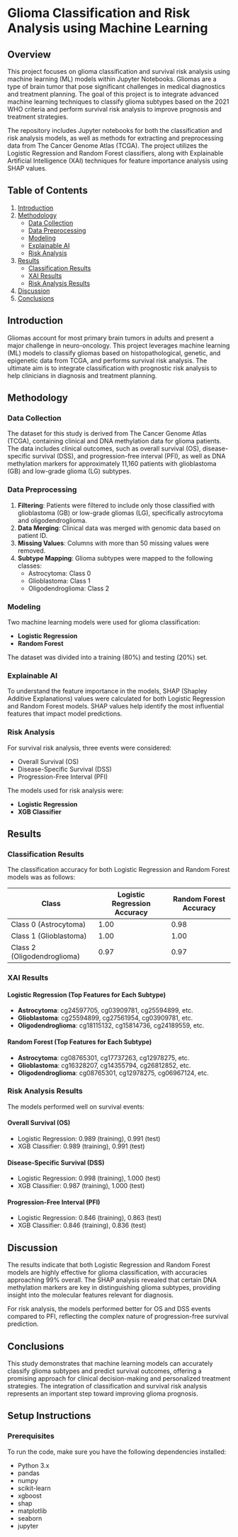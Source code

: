 # Glioma Classification and Risk Analysis using Machine Learning

## Overview

This project focuses on glioma classification and survival risk analysis using machine learning (ML) models within Jupyter Notebooks. Gliomas are a type of brain tumor that pose significant challenges in medical diagnostics and treatment planning. The goal of this project is to integrate advanced machine learning techniques to classify glioma subtypes based on the 2021 WHO criteria and perform survival risk analysis to improve prognosis and treatment strategies. 

The repository includes Jupyter notebooks for both the classification and risk analysis models, as well as methods for extracting and preprocessing data from The Cancer Genome Atlas (TCGA). The project utilizes the Logistic Regression and Random Forest classifiers, along with Explainable Artificial Intelligence (XAI) techniques for feature importance analysis using SHAP values.

## Table of Contents

1. [Introduction](#introduction)
2. [Methodology](#methodology)
    - [Data Collection](#data-collection)
    - [Data Preprocessing](#data-preprocessing)
    - [Modeling](#modeling)
    - [Explainable AI](#explainable-ai)
    - [Risk Analysis](#risk-analysis)
3. [Results](#results)
    - [Classification Results](#classification-results)
    - [XAI Results](#xai-results)
    - [Risk Analysis Results](#risk-analysis-results)
4. [Discussion](#discussion)
5. [Conclusions](#conclusions)

## Introduction

Gliomas account for most primary brain tumors in adults and present a major challenge in neuro-oncology. This project leverages machine learning (ML) models to classify gliomas based on histopathological, genetic, and epigenetic data from TCGA, and performs survival risk analysis. The ultimate aim is to integrate classification with prognostic risk analysis to help clinicians in diagnosis and treatment planning.

## Methodology

### Data Collection

The dataset for this study is derived from The Cancer Genome Atlas (TCGA), containing clinical and DNA methylation data for glioma patients. The data includes clinical outcomes, such as overall survival (OS), disease-specific survival (DSS), and progression-free interval (PFI), as well as DNA methylation markers for approximately 11,160 patients with glioblastoma (GB) and low-grade glioma (LG) subtypes.

### Data Preprocessing

1. **Filtering**: Patients were filtered to include only those classified with glioblastoma (GB) or low-grade gliomas (LG), specifically astrocytoma and oligodendroglioma.
2. **Data Merging**: Clinical data was merged with genomic data based on patient ID.
3. **Missing Values**: Columns with more than 50 missing values were removed.
4. **Subtype Mapping**: Glioma subtypes were mapped to the following classes:
    - Astrocytoma: Class 0
    - Glioblastoma: Class 1
    - Oligodendroglioma: Class 2

### Modeling

Two machine learning models were used for glioma classification:
- **Logistic Regression**
- **Random Forest**

The dataset was divided into a training (80%) and testing (20%) set.

### Explainable AI

To understand the feature importance in the models, SHAP (Shapley Additive Explanations) values were calculated for both Logistic Regression and Random Forest models. SHAP values help identify the most influential features that impact model predictions.

### Risk Analysis

For survival risk analysis, three events were considered:
- Overall Survival (OS)
- Disease-Specific Survival (DSS)
- Progression-Free Interval (PFI)

The models used for risk analysis were:
- **Logistic Regression**
- **XGB Classifier**

## Results

### Classification Results

The classification accuracy for both Logistic Regression and Random Forest models was as follows:

| Class | Logistic Regression Accuracy | Random Forest Accuracy |
|-------|------------------------------|------------------------|
| Class 0 (Astrocytoma) | 1.00 | 0.98 |
| Class 1 (Glioblastoma) | 1.00 | 1.00 |
| Class 2 (Oligodendroglioma) | 0.97 | 0.97 |

### XAI Results

#### Logistic Regression (Top Features for Each Subtype)

- **Astrocytoma**: cg24597705, cg03909781, cg25594899, etc.
- **Glioblastoma**: cg25594899, cg27561954, cg03909781, etc.
- **Oligodendroglioma**: cg18115132, cg15814736, cg24189559, etc.

#### Random Forest (Top Features for Each Subtype)

- **Astrocytoma**: cg08765301, cg17737263, cg12978275, etc.
- **Glioblastoma**: cg16328207, cg14355794, cg26812852, etc.
- **Oligodendroglioma**: cg08765301, cg12978275, cg06967124, etc.

### Risk Analysis Results

The models performed well on survival events:

#### Overall Survival (OS)
- Logistic Regression: 0.989 (training), 0.991 (test)
- XGB Classifier: 0.989 (training), 0.991 (test)

#### Disease-Specific Survival (DSS)
- Logistic Regression: 0.998 (training), 1.000 (test)
- XGB Classifier: 0.987 (training), 1.000 (test)

#### Progression-Free Interval (PFI)
- Logistic Regression: 0.846 (training), 0.863 (test)
- XGB Classifier: 0.846 (training), 0.836 (test)

## Discussion

The results indicate that both Logistic Regression and Random Forest models are highly effective for glioma classification, with accuracies approaching 99% overall. The SHAP analysis revealed that certain DNA methylation markers are key in distinguishing glioma subtypes, providing insight into the molecular features relevant for diagnosis. 

For risk analysis, the models performed better for OS and DSS events compared to PFI, reflecting the complex nature of progression-free survival prediction.

## Conclusions

This study demonstrates that machine learning models can accurately classify glioma subtypes and predict survival outcomes, offering a promising approach for clinical decision-making and personalized treatment strategies. The integration of classification and survival risk analysis represents an important step toward improving glioma prognosis.

## Setup Instructions

### Prerequisites

To run the code, make sure you have the following dependencies installed:

- Python 3.x
- pandas
- numpy
- scikit-learn
- xgboost
- shap
- matplotlib
- seaborn
- jupyter



